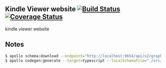 ## Kindle Viewer website [![Build Status](https://travis-ci.org/clippingkk/web.svg?branch=master)](https://travis-ci.org/clippingkk/web) [![Coverage Status](https://coveralls.io/repos/github/clippingkk/web/badge.svg?branch=master)](https://coveralls.io/github/clippingkk/web?branch=master)

kindle viewer website

## Notes

```bash
$ apollo schema:download --endpoint="http://localhost:9654/api/v2/graphql" --header="Authorization: Bearer eyJhbGciOiJIUzI1NiIsInR5cCI6IkpXVCJ9.eyJpZCI6IjIifQ.zbgBLJC80IfP-M0sAUkDfps_KCNspIHnRkSrqAaHVto"
$ apollo codegen:generate --target=typescript --localSchemaFile="./src/schema/schema.json" --includes="./src/schema/**/*.graphql" --useReadOnlyTypes
```
